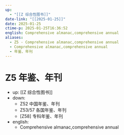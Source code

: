 ```yaml
---
up:
  - "[[Z 综合性图书]]"
date-link: "[[2025-01-25]]"
date: 2025-01-25
ctime-p: 2025-01-25T16:36:52
english: Comprehensive almanac,comprehensive annual
aliases:
  - Z5 - Comprehensive almanac,comprehensive annual
  - Comprehensive almanac,comprehensive annual
  - 年鉴、年刊
---
```


# Z5 年鉴、年刊

- up: [[Z 综合性图书]]
- down:
	- Z52 中国年鉴、年刊
	- Z53/57 各国年鉴、年刊
	- [Z58] 专科年鉴、年刊
- english:
	- Comprehensive almanac,comprehensive annual
